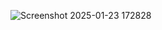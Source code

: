 ![Screenshot 2025-01-23 172828](https://github.com/user-attachments/assets/78186837-2c67-4f8b-be85-fc90d2d4c0f2)
